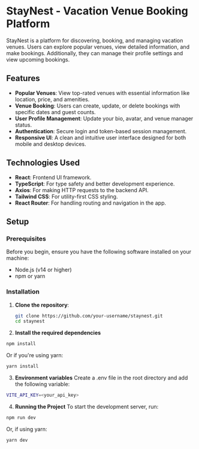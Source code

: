 # StayNest - Vacation Venue Booking Platform

StayNest is a platform for discovering, booking, and managing vacation venues. Users can explore popular venues, view detailed information, and make bookings. Additionally, they can manage their profile settings and view upcoming bookings.

## Features

- **Popular Venues**: View top-rated venues with essential information like location, price, and amenities.
- **Venue Booking**: Users can create, update, or delete bookings with specific dates and guest counts.
- **User Profile Management**: Update your bio, avatar, and venue manager status.
- **Authentication**: Secure login and token-based session management.
- **Responsive UI**: A clean and intuitive user interface designed for both mobile and desktop devices.

## Technologies Used

- **React**: Frontend UI framework.
- **TypeScript**: For type safety and better development experience.
- **Axios**: For making HTTP requests to the backend API.
- **Tailwind CSS**: For utility-first CSS styling.
- **React Router**: For handling routing and navigation in the app.

## Setup

### Prerequisites

Before you begin, ensure you have the following software installed on your machine:

- Node.js (v14 or higher)
- npm or yarn

### Installation

1. **Clone the repository**:
   ```bash
   git clone https://github.com/your-username/staynest.git
   cd staynest
   ```

2. **Install the required dependencies**
  ```bash
  npm install
  ```
  Or if you're using yarn:
  ```bash
  yarn install
  ```

3. **Environment variables**
  Create a .env file in the root directory and add the following variable:
  ```bash
  VITE_API_KEY=<your_api_key>
  ```

4. **Running the Project**
  To start the development server, run:
  ```bash
  npm run dev
  ```
  Or, if using yarn:
  ```bash
  yarn dev
  ```
